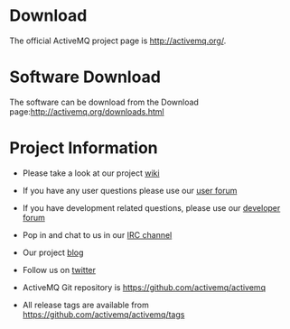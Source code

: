 Download
========

The official ActiveMQ project page is <http://activemq.org/>.

Software Download
=================

The software can be download from the Download
page:<http://activemq.org/downloads.html>

Project Information
===================

-   Please take a look at our project
    [wiki](http://www.jboss.org/community/wiki/ActiveMQ)

-   If you have any user questions please use our [user
    forum](https://community.jboss.org/en/activemq)

-   If you have development related questions, please use our [developer
    forum](http://www.jboss.org/index.html?module=bb&op=viewforum&f=313)

-   Pop in and chat to us in our [IRC
    channel](irc://irc.freenode.net:6667/activemq)

-   Our project [blog](http://activemq.blogspot.com/)

-   Follow us on [twitter](http://twitter.com/activemq)

-   ActiveMQ Git repository is <https://github.com/activemq/activemq>

-   All release tags are available from
    <https://github.com/activemq/activemq/tags>


